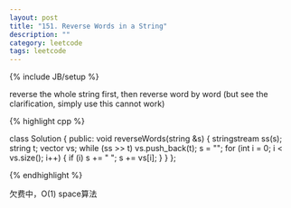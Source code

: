 ```yaml
---
layout: post
title: "151. Reverse Words in a String"
description: ""
category: leetcode
tags: leetcode
---
```

{% include JB/setup %}

reverse the whole string first, then reverse word by word (but see the clarification, simply use this cannot work)

{% highlight cpp %}

class Solution {
public:
  void reverseWords(string &s) {
  	stringstream ss(s);
  	string t;
  	vector <string> vs;
  	while (ss >> t) vs.push_back(t);
  	s = "";
  	for (int i = 0; i < vs.size(); i++) {
  		if (i) s += " ";
  		s += vs[i];
  	}
  }
};

{% endhighlight %}

欠费中，O(1) space算法